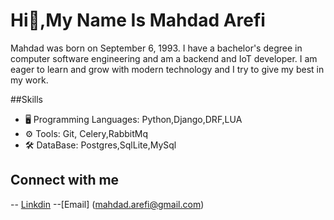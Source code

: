 # Hi👋,My Name Is Mahdad Arefi

Mahdad was born on September 6, 1993. I have a bachelor's degree in computer software engineering and am a backend and IoT developer. I am eager to learn and grow with modern technology and I try to give my best in my work.

##Skills
- 🖥️ Programming Languages: Python,Django,DRF,LUA
- ⚙️ Tools: Git, Celery,RabbitMq
- 🛠️ DataBase: Postgres,SqlLite,MySql

## Connect with me
-- [Linkdin](https://www.linkedin.com/in/mahdad-arefi/)
--[Email] (mahdad.arefi@gmail.com)



